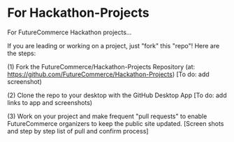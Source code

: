 # For Hackathon-Projects

For FutureCommerce Hackathon projects...

If you are leading or working on a project, just "fork" this "repo"!  Here are the steps:

(1) Fork the FutureCommerce/Hackathon-Projects Repository (at: https://github.com/FutureCommerce/Hackathon-Projects)
[To do: add screenshot)

(2) Clone the repo to your desktop with the GitHub Desktop App
[To do: add links to app and screenshots)

(3) Work on your project and make frequent "pull requests" to enable FutureCommerce organizers to keep the public site updated.
[Screen shots and step by step list of pull and confirm process]

